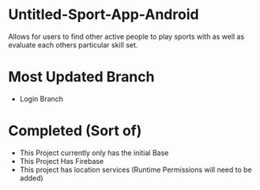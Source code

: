 # Untitled-Sport-App-Android
Allows for users to find other active people to play sports with as well as evaluate each others particular skill set.

# Most Updated Branch
  - Login Branch

# Completed (Sort of)
- This Project currently only has the initial Base
- This Project Has Firebase
- This project has location services (Runtime Permissions will need to be added)
